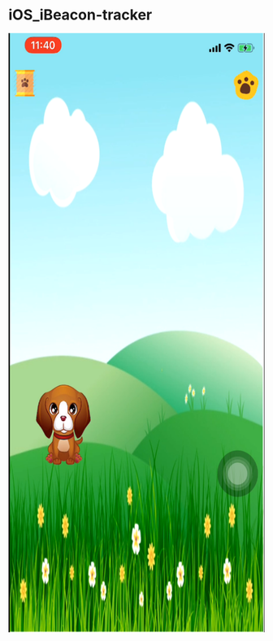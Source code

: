 # iOS_iBeacon-tracker

<img src="https://github.com/chen-chien-lung/iOS_iBeacon-tracker/blob/master/pet%20ibeacon%20tracker.png" width="578" height="1180">

